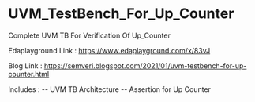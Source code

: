 # UVM_TestBench_For_Up_Counter
Complete UVM TB For Verification Of Up_Counter

Edaplayground Link : https://www.edaplayground.com/x/83vJ

Blog Link          : https://semveri.blogspot.com/2021/01/uvm-testbench-for-up-counter.html

Includes  : 
-- UVM TB Architecture
-- Assertion for Up Counter
